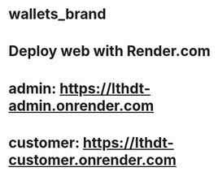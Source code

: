 # wallets_brand

# Deploy web with Render.com

# admin: https://lthdt-admin.onrender.com

# customer: https://lthdt-customer.onrender.com
